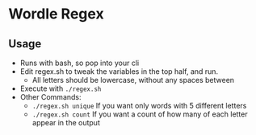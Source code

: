 # Wordle Regex

## Usage

* Runs with bash, so pop into your cli
* Edit regex.sh to tweak the variables in the top half, and run.
  * All letters should be lowercase, without any spaces between
* Execute with `./regex.sh`
* Other Commands:
  * `./regex.sh unique` If you want only words with 5 different letters
  * `./regex.sh count` If you want a count of how many of each letter appear in the output
